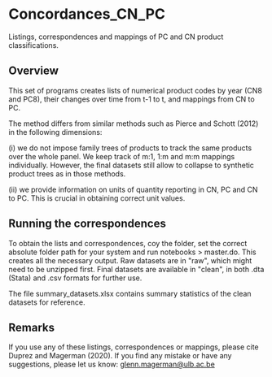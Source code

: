 # Concordances_CN_PC
 Listings, correspondences and mappings of PC and CN product classifications.

## Overview
This set of programs creates lists of numerical product codes by year (CN8 and PC8), their changes over time from t-1 to t, and mappings from CN to PC. 

The method differs from similar methods such as Pierce and Schott (2012) in the following dimensions:

(i) we do not impose family trees of products to track the same products over the whole panel. We keep track of m:1, 1:m and m:m mappings individually. However, the final datasets still allow to collapse to synthetic product trees as in those methods.

(ii) we provide information on units of quantity reporting in CN, PC and CN to PC. This is crucial in obtaining correct unit values.

## Running the correspondences
To obtain the lists and correspondences, coy the folder, set the correct absolute folder path for your system and run notebooks > master.do. This creates all the necessary output. Raw datasets are in "raw", which might need to be unzipped first. Final datasets are available in "clean", in both .dta (Stata) and .csv formats for further use.

The file summary_datasets.xlsx contains summary statistics of the clean datasets for reference.

## Remarks
If you use any of these listings, correspondences or mappings, please cite Duprez and Magerman (2020).
If you find any mistake or have any suggestions, please let us know: glenn.magerman@ulb.ac.be

